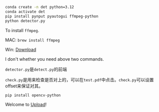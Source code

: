 ```bash
conda create -n det python=3.12
conda activate det
pip install pynput pyautogui ffmpeg-python
python detector.py
```

To install `ffmpeg`.

MAC: `brew install ffmpeg`

Win: [Download](https://ffmpeg.org/download.html)

I don't whether you need above two commands. 

`detector.py`是`detect.py`的前端

`check.py`是用来检查是否对上的，可以在`test.pdf`中点击。`check.py`可以设置offset来保证对其。

```bash
pip install opencv-python
```

Welcome to [Upload](https://cloud.tsinghua.edu.cn/u/d/94e37566dc6c4bc0afcd/)!
